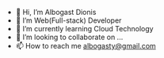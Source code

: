- 👋 Hi, I’m Albogast Dionis
- 👀 I’m Web(Full-stack) Developer
- 🌱 I’m currently learning Cloud Technology 
- 💞️ I’m looking to collaborate on ...
- 📫 How to reach me albogasty@gmail.com

<!---
Alkiyogoma/Alkiyogoma is a ✨ special ✨ repository because its `README.md` (this file) appears on your GitHub profile.
You can click the Preview link to take a look at your changes.
--->
